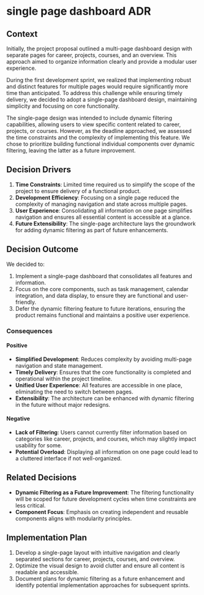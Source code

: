 #  single page dashboard ADR

## Context
Initially, the project proposal outlined a multi-page dashboard design with separate pages for career, projects, courses, and an overview. This approach aimed to organize information clearly and provide a modular user experience. 

During the first development sprint, we realized that implementing robust and distinct features for multiple pages would require significantly more time than anticipated. To address this challenge while ensuring timely delivery, we decided to adopt a single-page dashboard design, maintaining simplicity and focusing on core functionality. 

The single-page design was intended to include dynamic filtering capabilities, allowing users to view specific content related to career, projects, or courses. However, as the deadline approached, we assessed the time constraints and the complexity of implementing this feature. We chose to prioritize building functional individual components over dynamic filtering, leaving the latter as a future improvement.

## Decision Drivers
1. **Time Constraints**: Limited time required us to simplify the scope of the project to ensure delivery of a functional product.
2. **Development Efficiency**: Focusing on a single page reduced the complexity of managing navigation and state across multiple pages.
3. **User Experience**: Consolidating all information on one page simplifies navigation and ensures all essential content is accessible at a glance.
4. **Future Extensibility**: The single-page architecture lays the groundwork for adding dynamic filtering as part of future enhancements.

## Decision Outcome
We decided to:
1. Implement a single-page dashboard that consolidates all features and information.
2. Focus on the core components, such as task management, calendar integration, and data display, to ensure they are functional and user-friendly.
3. Defer the dynamic filtering feature to future iterations, ensuring the product remains functional and maintains a positive user experience.

### Consequences

#### Positive
- **Simplified Development**: Reduces complexity by avoiding multi-page navigation and state management.
- **Timely Delivery**: Ensures that the core functionality is completed and operational within the project timeline.
- **Unified User Experience**: All features are accessible in one place, eliminating the need to switch between pages.
- **Extensibility**: The architecture can be enhanced with dynamic filtering in the future without major redesigns.

#### Negative
- **Lack of Filtering**: Users cannot currently filter information based on categories like career, projects, and courses, which may slightly impact usability for some.
- **Potential Overload**: Displaying all information on one page could lead to a cluttered interface if not well-organized.

## Related Decisions
- **Dynamic Filtering as a Future Improvement**: The filtering functionality will be scoped for future development cycles when time constraints are less critical.
- **Component Focus**: Emphasis on creating independent and reusable components aligns with modularity principles.

## Implementation Plan
1. Develop a single-page layout with intuitive navigation and clearly separated sections for career, projects, courses, and overview.
2. Optimize the visual design to avoid clutter and ensure all content is readable and accessible.
3. Document plans for dynamic filtering as a future enhancement and identify potential implementation approaches for subsequent sprints.
